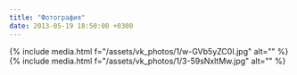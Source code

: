 ```yaml
---
title: "Фотография"
date: 2013-05-19 18:50:00 +0300
---
```



{% include media.html f="/assets/vk_photos/1/w-GVb5yZC0I.jpg" alt="" %}
{% include media.html f="/assets/vk_photos/1/3-59sNxltMw.jpg" alt="" %}
